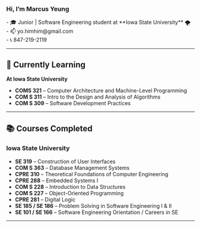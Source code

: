 
<h3> Hi, I’m Marcus Yeung </h3>
- 🎓 Junior | Software Engineering student at **Iowa State University** 🌪️ <br> 
- 📫 yo.himhim@gmail.com <br>
- 📞 847-219-2119 <br>

<hr>


## 🚀 Currently Learning

**At Iowa State University** 
- **COMS 321** – Computer Architecture and Machine-Level Programming 
- **COM S 311** – Intro to the Design and Analysis of Algorithms  
- **COM S 309** – Software Development Practices
---

## 📚 Courses Completed

### Iowa State University
- **SE 319** – Construction of User Interfaces  
- **COM S 363** – Database Management Systems  
- **CPRE 310** – Theoretical Foundations of Computer Engineering  
- **CPRE 288** – Embedded Systems I  
- **COM S 228** – Introduction to Data Structures  
- **COM S 227** – Object-Oriented Programming  
- **CPRE 281** – Digital Logic  
- **SE 185 / SE 186** – Problem Solving in Software Engineering I & II  
- **SE 101 / SE 166** – Software Engineering Orientation / Careers in SE 

<hr>


<!---
yohimhim/yohimhim is a ✨ special ✨ repository because its `README.md` (this file) appears on your GitHub profile.
You can click the Preview link to take a look at your changes.
--->
